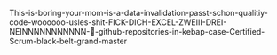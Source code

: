 This-is-boring-your-mom-is-a-data-invalidation-passt-schon-qualitiy-code-woooooo-usles-shit-FICK-DICH-EXCEL-ZWEIII-DREI-NEINNNNNNNNNNN-🖕-github-repositories-in-kebap-case-Certified-Scrum-black-belt-grand-master
